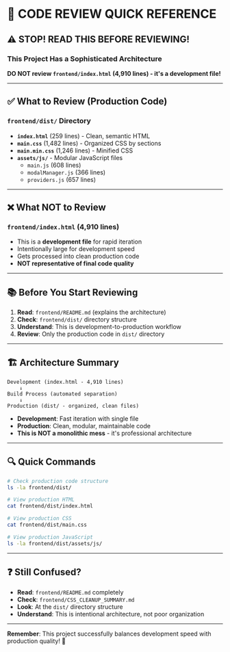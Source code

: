 # 🚨 CODE REVIEW QUICK REFERENCE

## **⚠️ STOP! READ THIS BEFORE REVIEWING!**

### **This Project Has a Sophisticated Architecture**

**DO NOT review `frontend/index.html` (4,910 lines) - it's a development file!**

---

## **✅ What to Review (Production Code)**

### **`frontend/dist/` Directory**
- **`index.html`** (259 lines) - Clean, semantic HTML
- **`main.css`** (1,482 lines) - Organized CSS by sections
- **`main.min.css`** (1,246 lines) - Minified CSS
- **`assets/js/`** - Modular JavaScript files
  - `main.js` (608 lines)
  - `modalManager.js` (366 lines)
  - `providers.js` (657 lines)

---

## **❌ What NOT to Review**

### **`frontend/index.html` (4,910 lines)**
- This is a **development file** for rapid iteration
- Intentionally large for development speed
- Gets processed into clean production code
- **NOT representative of final code quality**

---

## **📚 Before You Start Reviewing**

1. **Read**: `frontend/README.md` (explains the architecture)
2. **Check**: `frontend/dist/` directory structure
3. **Understand**: This is development-to-production workflow
4. **Review**: Only the production code in `dist/` directory

---

## **🏗️ Architecture Summary**

```
Development (index.html - 4,910 lines)
    ↓
Build Process (automated separation)
    ↓
Production (dist/ - organized, clean files)
```

- **Development**: Fast iteration with single file
- **Production**: Clean, modular, maintainable code
- **This is NOT a monolithic mess** - it's professional architecture

---

## **🔍 Quick Commands**

```bash
# Check production code structure
ls -la frontend/dist/

# View production HTML
cat frontend/dist/index.html

# View production CSS
cat frontend/dist/main.css

# View production JavaScript
ls -la frontend/dist/assets/js/
```

---

## **❓ Still Confused?**

- **Read**: `frontend/README.md` completely
- **Check**: `frontend/CSS_CLEANUP_SUMMARY.md`
- **Look**: At the `dist/` directory structure
- **Understand**: This is intentional architecture, not poor organization

---

**Remember**: This project successfully balances development speed with production quality! 🚀
